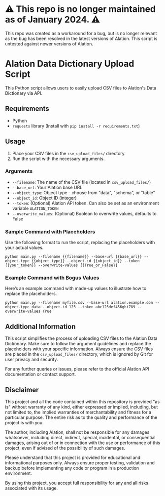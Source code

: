 # ⚠️ This repo is no longer maintained as of January 2024. ⚠️

This repo was created as a workaround for a bug, but is no longer relevant as the bug has been resolved in the latest versions of Alation. This script is untested against newer versions of Alation.

# Alation Data Dictionary Upload Script

This Python script allows users to easily upload CSV files to Alation's Data Dictionary via API.

## Requirements

- Python
- `requests` library (Install with `pip install -r requirements.txt`)

## Usage

1. Place your CSV files in the `csv_upload_files/` directory.
2. Run the script with the necessary arguments.

### Arguments

- `--filename`: The name of the CSV file (located in `csv_upload_files/`)
- `--base_url`: Your Alation base URL
- `--object_type`: Object type - choose from "data", "schema", or "table"
- `--object_id`: Object ID (integer)
- `--token`: (Optional) Alation API token. Can also be set as an environment variable `ALATION_TOKEN`
- `--overwrite_values`: (Optional) Boolean to overwrite values, defaults to False

### Sample Command with Placeholders

Use the following format to run the script, replacing the placeholders with your actual values.

`python main.py --filename {{filename}} --base-url {{base_url}} --object-type {{object_type}} --object-id {{object_id}} --token {{your_token}} --overwrite-values {{True_or_False}}`

### Example Command with Bogus Values

Here’s an example command with made-up values to illustrate how to replace the placeholders.

`python main.py --filename myfile.csv --base-url alation.example.com --object-type data --object-id 123 --token abc123def456ghi789 --overwrite-values True`


## Additional Information

This script simplifies the process of uploading CSV files to the Alation Data Dictionary. Make sure to follow the argument guidelines and replace the placeholders with your specific information. Always ensure the CSV files are placed in the `csv_upload_files/` directory, which is ignored by Git for user privacy and security.

For any further queries or issues, please refer to the official Alation API documentation or contact support.

## Disclaimer

This project and all the code contained within this repository is provided "as is" without warranty of any kind, either expressed or implied, including, but not limited to, the implied warranties of merchantability and fitness for a particular purpose. The entire risk as to the quality and performance of the project is with you.

The author, including Alation, shall not be responsible for any damages whatsoever, including direct, indirect, special, incidental, or consequential damages, arising out of or in connection with the use or performance of this project, even if advised of the possibility of such damages.

Please understand that this project is provided for educational and informational purposes only. Always ensure proper testing, validation and backup before implementing any code or program in a production environment.

By using this project, you accept full responsibility for any and all risks associated with its usage.
